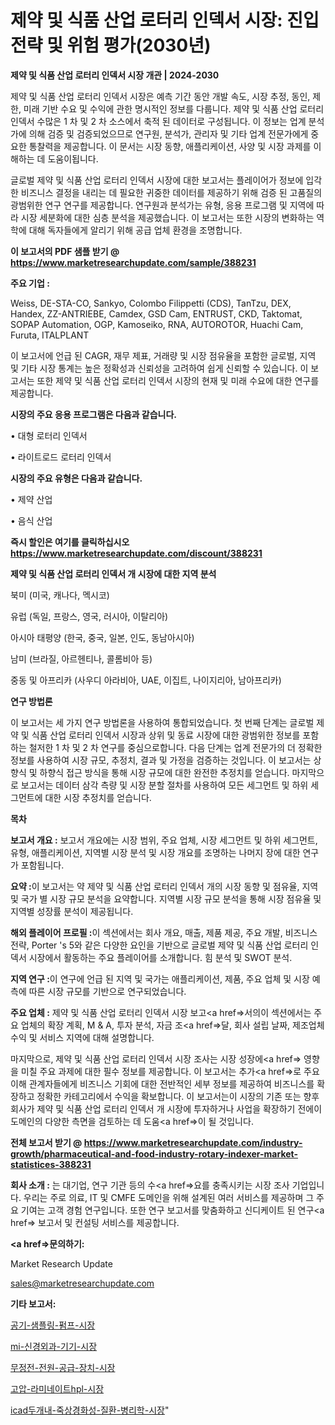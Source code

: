 # 제약 및 식품 산업 로터리 인덱서 시장: 진입 전략 및 위험 평가(2030년)

<strong>제약 및 식품 산업 로터리 인덱서 시장 개관 | 2024-2030</strong>

제약 및 식품 산업 로터리 인덱서 시장은 예측 기간 동안 개발 속도, 시장 추정, 동인, 제한, 미래 기반 수요 및 수익에 관한 명시적인 정보를 다룹니다.  제약 및 식품 산업 로터리 인덱서  수많은 1 차 및 2 차 소스에서 축적 된 데이터로 구성됩니다. 이 정보는 업계 분석가에 의해 검증 및 검증되었으므로 연구원, 분석가, 관리자 및 기타 업계 전문가에게 중요한 통찰력을 제공합니다. 이 문서는 시장 동향, 애플리케이션, 사양 및 시장 과제를 이해하는 데 도움이됩니다.

글로벌 제약 및 식품 산업 로터리 인덱서 시장에 대한 보고서는 플레이어가 정보에 입각 한 비즈니스 결정을 내리는 데 필요한 귀중한 데이터를 제공하기 위해 검증 된 고품질의 광범위한 연구 연구를 제공합니다. 연구원과 분석가는 유형, 응용 프로그램 및 지역에 따라 시장 세분화에 대한 심층 분석을 제공했습니다. 이 보고서는 또한 시장의 변화하는 역학에 대해 독자들에게 알리기 위해 공급 업체 환경을 조명합니다.



<strong>이 보고서의 PDF 샘플 받기 @ <a href=https://www.marketresearchupdate.com/sample/388231>https://www.marketresearchupdate.com/sample/388231</a></strong>



<strong>주요 기업 :</strong>

Weiss, DE-STA-CO, Sankyo, Colombo Filippetti (CDS), TanTzu, DEX, Handex, ZZ-ANTRIEBE, Camdex, GSD Cam, ENTRUST, CKD, Taktomat, SOPAP Automation, OGP, Kamoseiko, RNA, AUTOROTOR, Huachi Cam, Furuta, ITALPLANT

이 보고서에 언급 된 CAGR, 재무 제표, 거래량 및 시장 점유율을 포함한 글로벌, 지역 및 기타 시장 통계는 높은 정확성과 신뢰성을 고려하여 쉽게 신뢰할 수 있습니다. 이 보고서는 또한 제약 및 식품 산업 로터리 인덱서 시장의 현재 및 미래 수요에 대한 연구를 제공합니다.



<strong>시장의 주요 응용 프로그램은 다음과 같습니다.</strong>

• 대형 로터리 인덱서

• 라이트로드 로터리 인덱서



<strong>시장의 주요 유형은 다음과 같습니다.</strong>

• 제약 산업

• 음식 산업



<strong>즉시 할인은 여기를 클릭하십시오 <a href=https://www.marketresearchupdate.com/discount/388231>https://www.marketresearchupdate.com/discount/388231</a></strong>



<strong>제약 및 식품 산업 로터리 인덱서 개 시장에 대한 지역 분석</strong>

북미 (미국, 캐나다, 멕시코)

유럽 (독일, 프랑스, 영국, 러시아, 이탈리아)

아시아 태평양 (한국, 중국, 일본, 인도, 동남아시아)

남미 (브라질, 아르헨티나, 콜롬비아 등)

중동 및 아프리카 (사우디 아라비아, UAE, 이집트, 나이지리아, 남아프리카)



<strong>연구 방법론</strong>

이 보고서는 세 가지 연구 방법론을 사용하여 통합되었습니다. 첫 번째 단계는 글로벌 제약 및 식품 산업 로터리 인덱서 시장과 상위 및 동료 시장에 대한 광범위한 정보를 포함하는 철저한 1 차 및 2 차 연구를 중심으로합니다. 다음 단계는 업계 전문가의 더 정확한 정보를 사용하여 시장 규모, 추정치, 결과 및 가정을 검증하는 것입니다. 이 보고서는 상향식 및 하향식 접근 방식을 통해 시장 규모에 대한 완전한 추정치를 얻습니다. 마지막으로 보고서는 데이터 삼각 측량 및 시장 분할 절차를 사용하여 모든 세그먼트 및 하위 세그먼트에 대한 시장 추정치를 얻습니다.



<strong>목차</strong>



<strong>보고서 개요 :</strong> 보고서 개요에는 시장 범위, 주요 업체, 시장 세그먼트 및 하위 세그먼트, 유형, 애플리케이션, 지역별 시장 분석 및 시장 개요를 조명하는 나머지 장에 대한 연구가 포함됩니다.



<strong>요약 :</strong>이 보고서는 약 제약 및 식품 산업 로터리 인덱서 개의 시장 동향 및 점유율, 지역 및 국가 별 시장 규모 분석을 요약합니다. 지역별 시장 규모 분석을 통해 시장 점유율 및 지역별 성장률 분석이 제공됩니다.



<strong>해외 플레이어 프로필 :</strong>이 섹션에서는 회사 개요, 매출, 제품 제공, 주요 개발, 비즈니스 전략, Porter 's 5와 같은 다양한 요인을 기반으로 글로벌 제약 및 식품 산업 로터리 인덱서 시장에서 활동하는 주요 플레이어를 소개합니다. 힘 분석 및 SWOT 분석.



<strong>지역 연구 :</strong>이 연구에 언급 된 지역 및 국가는 애플리케이션, 제품, 주요 업체 및 시장 예측에 따른 시장 규모를 기반으로 연구되었습니다.



<strong>주요 업체 :</strong> 제약 및 식품 산업 로터리 인덱서 시장 보고<a href=>서의이 </a>섹션에서는 주요 업체의 확장 계획, M &amp; A, 투자 분석, 자금 조<a href=>달, 회</a>사 설립 날짜, 제조업체 수익 및 서비스 지역에 대해 설명합니다.


마지막으로, 제약 및 식품 산업 로터리 인덱서 시장 조사는 시장 성장에<a href=> 영향을 미칠 </a>주요 과제에 대한 필수 정보를 제공합니다. 이 보고서는 추가<a href=>로 주</a>요 이해 관계자들에게 비즈니스 기회에 대한 전반적인 세부 정보를 제공하여 비즈니스를 확장하고 정확한 카테고리에서 수익을 확보합니다. 이 보고서는이 시장의 기존 또는 향후 회사가 제약 및 식품 산업 로터리 인덱서 개 시장에 투자하거나 사업을 확장하기 전에이 도메인의 다양한 측면을 검토하는 데 도움<a href=>이 될 </a>것입니다.



<strong>전체 보고서 받기 @ <a href=https://www.marketresearchupdate.com/industry-growth/pharmaceutical-and-food-industry-rotary-indexer-market-statistices-388231>https://www.marketresearchupdate.com/industry-growth/pharmaceutical-and-food-industry-rotary-indexer-market-statistices-388231</a></strong>



<strong>회사 소개 :</strong>
는 대기업, 연구 기관 등의 수<a href=>요를</a> 충족시키는 시장 조사 기업입니다. 우리는 주로 의료, IT 및 CMFE 도메인을 위해 설계된 여러 서비스를 제공하며 그 주요 기여는 고객 경험 연구입니다. 또한 연구 보고서를 맞춤화하고 신디케이트 된 연구<a href=> 보고서</a> 및 컨설팅 서비스를 제공합니다.



<strong><a href=>문의하기:</a></strong>

Market Research Update

sales@marketresearchupdate.com



<strong>기타 보고서:</strong>

<a href=https://www.linkedin.com/pulse/공기-샘플링-펌프-시장-규모-및-성장-2023-survey-spotlight-pro-24-analysis/>공기-샘플링-펌프-시장</a>

<a href=https://www.linkedin.com/pulse/mi-신경외과-기기-시장-진입-전략-및-위험-평가2029년-survey-savvy-insights-360-analysis-7pxcf/>mi-신경외과-기기-시장</a>

<a href=https://www.linkedin.com/pulse/무정전-전원-공급-장치-시장-규모-및-성장-2023-survey-spotlight-pro-24-analysis-gmw2f/>무정전-전원-공급-장치-시장</a>

<a href=https://www.linkedin.com/pulse/고압-라미네이트hpl-시장-동향-및-성장-전망-isdailynews-zu2jf/>고압-라미네이트hpl-시장</a>

<a href=https://www.linkedin.com/pulse/icad두개내-죽상경화성-질환-병리학-시장-경쟁-분석-및-성장-잠재력-uh6ef/>icad두개내-죽상경화성-질환-병리학-시장</a>"
